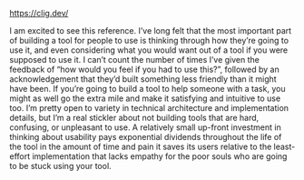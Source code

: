 <!--
.. title: Linkpost: Command-Line Interface Guidelines
.. slug: linkpost-command-line-interface-guidelines
.. date: 2021-01-05 12:00:00 UTC-07:00
.. tags: linkpost
.. category: 
.. link: 
.. description: 
.. type: text
-->

https://clig.dev/

I am excited to see this reference. I’ve long felt that the most important part of building a tool for people to use is thinking through how they’re going to use it, and even considering what you would want out of a tool if you were supposed to use it. I can’t count the number of times I’ve given the feedback of “how would you feel if you had to use this?”, followed by an acknowledgement that they’d built something less friendly than it might have been. If you’re going to build a tool to help someone with a task, you might as well go the extra mile and make it satisfying and intuitive to use too. I’m pretty open to variety in technical architecture and implementation details, but I’m a real stickler about not building tools that are hard, confusing, or unpleasant to use. A relatively small up-front investment in thinking about usability pays exponential dividends throughout the life of the tool in the amount of time and pain it saves its users relative to the least-effort implementation that lacks empathy for the poor souls who are going to be stuck using your tool.
